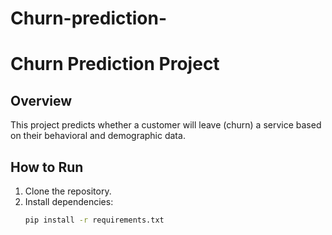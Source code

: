 # Churn-prediction-
# Churn Prediction Project

## Overview
This project predicts whether a customer will leave (churn) a service based on their behavioral and demographic data.

## How to Run
1. Clone the repository.
2. Install dependencies:
   ```bash
   pip install -r requirements.txt
